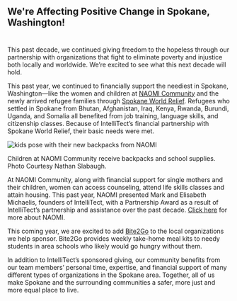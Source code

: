 

## We're Affecting Positive Change in Spokane, Washington!
#
This past decade, we continued giving freedom to the hopeless through our partnership with organizations that fight to eliminate poverty and injustice both locally and worldwide. We’re excited to see what this next decade will hold.

This past year, we continued to financially support the neediest in Spokane, Washington—like the women and children at [NAOMI Community](https://www.naomicommunity.org/) and the newly arrived refugee families through [Spokane World Relief](https://worldreliefspokane.org/). Refugees who settled in Spokane from Bhutan, Afghanistan, Iraq, Kenya, Rwanda, Burundi, Uganda, and Somalia all benefited from job training, language skills, and citizenship classes. Because of IntelliTect’s financial partnership with Spokane World Relief, their basic needs were met.

![kids pose with their new backpacks from NAOMI](https://intellitect.com/wp-content/uploads/2019/08/NAOMI-backpack-1024x683.jpg "2020 Philanthropy Update")

Children at NAOMI Community receive backpacks and school supplies. Photo Courtesy Nathan Slabaugh.

At NAOMI Community, along with financial support for single mothers and their children, women can access counseling, attend life skills classes and attain housing. This past year, NAOMI presented Mark and Elisabeth Michaelis, founders of IntelliTect, with a Partnership Award as a result of IntelliTect’s partnership and assistance over the past decade. [Click here](/philanthropy-spotlight-naomi/) for more about NAOMI.

This coming year, we are excited to add [Bite2Go](https://2-harvest.org/bite-2-go/) to the local organizations we help sponsor. Bite2Go provides weekly take-home meal kits to needy students in area schools who likely would go hungry without them.

In addition to IntelliTect’s sponsored giving, our community benefits from our team members’ personal time, expertise, and financial support of many different types of organizations in the Spokane area. Together, all of us make Spokane and the surrounding communities a safer, more just and more equal place to live.
